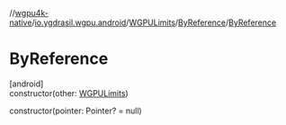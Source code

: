 //[wgpu4k-native](../../../../index.md)/[io.ygdrasil.wgpu.android](../../index.md)/[WGPULimits](../index.md)/[ByReference](index.md)/[ByReference](-by-reference.md)

# ByReference

[android]\
constructor(other: [WGPULimits](../index.md))

constructor(pointer: Pointer? = null)